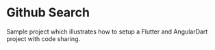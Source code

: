 # Github Search

Sample project which illustrates how to setup a Flutter and AngularDart project with code sharing.
